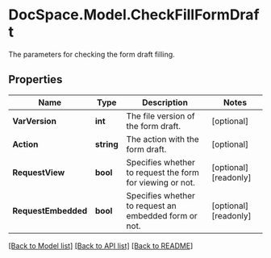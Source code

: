 # DocSpace.Model.CheckFillFormDraft
The parameters for checking the form draft filling.

## Properties

Name | Type | Description | Notes
------------ | ------------- | ------------- | -------------
**VarVersion** | **int** | The file version of the form draft. | [optional] 
**Action** | **string** | The action with the form draft. | [optional] 
**RequestView** | **bool** | Specifies whether to request the form for viewing or not. | [optional] [readonly] 
**RequestEmbedded** | **bool** | Specifies whether to request an embedded form or not. | [optional] [readonly] 

[[Back to Model list]](../README.md#documentation-for-models) [[Back to API list]](../README.md#documentation-for-api-endpoints) [[Back to README]](../README.md)

